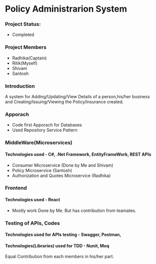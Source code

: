 # Policy Administrarion System

### Project Status: 
- Completed

### Project Members
- Radhika(Captain)
- Ritik(Myself)
- Shivam
- Santosh

### Introduction
A system for Adding/Updating/View Details of a person,his/her business and Creating/Issuing/Viewing the Policy/Insurance created.

### Apporach
- Code first Apporach for Databases
- Used Repository Service Pattern

### MiddleWare(Microservices)
#### Technologies used - C#, .Net Framework, EntityFrameWork, REST APIs
- Consumer Microservice (Done by Me and Shivam)
- Policy Microservice (Santosh)
- Authorization and Quotes Microservice (Radhika)

### Frontend
#### Technologies used - React
- Mostly work Done by Me. But has contribution from teamates.

### Testing of APIs, Codes
#### Technologies used for APIs testing - Swagger, Postman,
#### Technologies(Libraries) used for TDD - Nunit, Moq
Equal Contribution from each members in his/her part.

